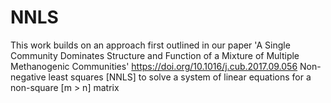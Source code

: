 # NNLS
This work builds on an approach first outlined in our paper 'A Single Community Dominates Structure and Function of a Mixture of Multiple Methanogenic Communities' https://doi.org/10.1016/j.cub.2017.09.056
Non-negative least squares [NNLS] to solve a system of linear equations for a non-square [m > n] matrix
